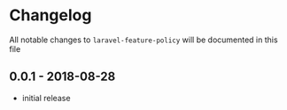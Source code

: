 # Changelog

All notable changes to `laravel-feature-policy` will be documented in this file

## 0.0.1 - 2018-08-28

- initial release

